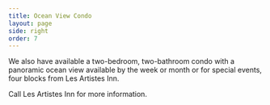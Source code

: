 ```yaml
---
title: Ocean View Condo
layout: page
side: right
order: 7
---
```


We also have available a two-bedroom, two-bathroom condo with a panoramic ocean view available by the week or month or for special events, four blocks from Les Artistes Inn.

Call Les Artistes Inn for more information.
